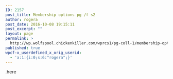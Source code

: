 ```yaml
---
ID: 2157
post_title: Membership options pg /f s2
author: rogera
post_date: 2016-10-08 19:15:11
post_excerpt: ""
layout: page
permalink: >
  http://wp.wolfspool.chickenkiller.com/wprcs1/pg-coll-1/membership-options-pg-f-s2/
published: true
wpcf-x_userdefined_x_orig_userid:
  - 'a:1:{i:0;s:6:"rogera";}'
---
```

.here